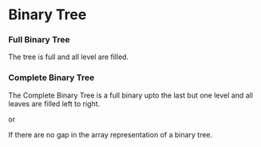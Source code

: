 
# Binary Tree

### Full Binary Tree
The tree is full and all level are filled.


### Complete Binary Tree
The Complete Binary Tree is a full binary upto the last but one
level and all leaves are filled left to right.

or

If there are no gap in the array representation of a binary tree.


